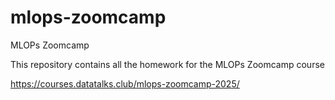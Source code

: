 # mlops-zoomcamp
MLOPs Zoomcamp

This repository contains all the homework for the MLOPs Zoomcamp course

https://courses.datatalks.club/mlops-zoomcamp-2025/
